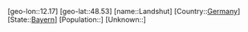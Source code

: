 ﻿---
location: [48.53,12.17]
type: City
tags:
- geo/City


SpocWebEntityId: 31808
isDeleted: false
confidential: public

---
[geo-lon::12.17]
[geo-lat::48.53]
[name::Landshut]
[Country::[Germany](geo/Continent/Europe/Germany.md)]
[State::[Bayern](geo/Continent/Europe/Germany/Bayern.md)]
[Population::]
[Unknown::]

